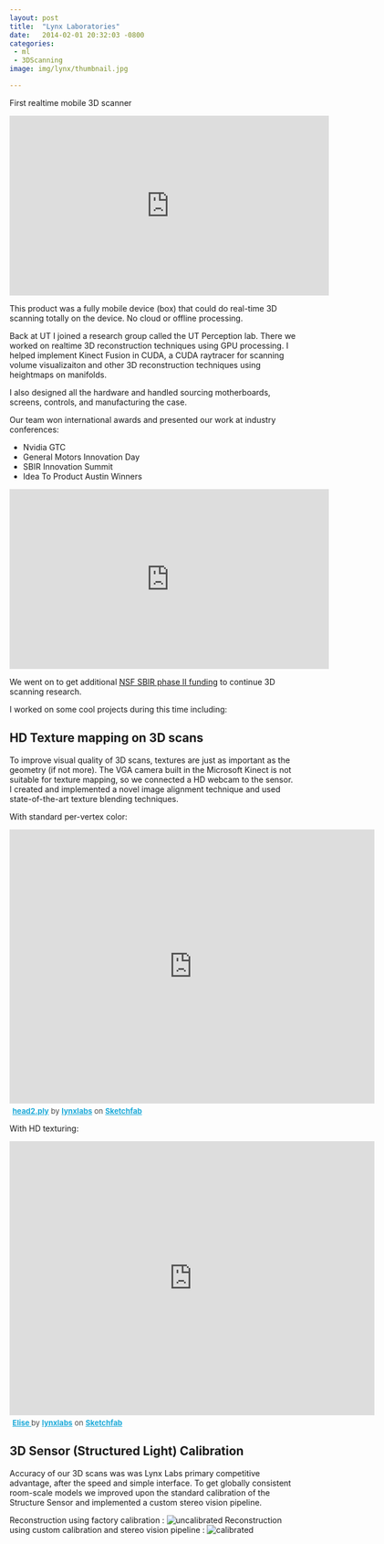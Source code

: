 ```yaml
---
layout: post
title:  "Lynx Laboratories"
date:   2014-02-01 20:32:03 -0800
categories: 
 - ml
 - 3DScanning
image: img/lynx/thumbnail.jpg

---
```


First realtime mobile 3D scanner

<iframe width="560" height="315" src="https://www.youtube.com/embed/RjE68w3nBHw" frameborder="0" allowfullscreen></iframe>

This product was a fully mobile device (box) that could do real-time 3D scanning totally on the device. No cloud or offline processing.

Back at UT I joined a research group called the UT Perception lab. There we worked on realtime 3D reconstruction techniques using GPU processing. I helped implement Kinect Fusion in CUDA, a CUDA raytracer for scanning volume visualizaiton and other 3D reconstruction techniques using heightmaps on manifolds. 

I also designed all the hardware and handled sourcing motherboards, screens, controls, and manufacturing the case. 

Our team won international awards and presented our work at industry conferences:

 - Nvidia GTC
 - General Motors Innovation Day
 - SBIR Innovation Summit
 - Idea To Product Austin Winners

<iframe width="560" height="315" src="https://www.youtube.com/embed/Da2KGKTynOo" frameborder="0" allowfullscreen></iframe>

We went on to get additional [NSF SBIR phase II funding](https://www.sbir.gov/sbirsearch/detail/704651) to continue 3D scanning research.

I worked on some cool projects during this time including:

## HD Texture mapping on 3D scans


To improve visual quality of 3D scans, textures are just as important as the geometry (if not more). The VGA camera built in the Microsoft Kinect is not suitable for texture mapping, so we connected a HD webcam to the sensor. I created and implemented a novel image alignment technique and used state-of-the-art texture blending techniques.

With standard per-vertex color:
<div class="sketchfab-embed-wrapper"><iframe width="640" height="480" src="https://sketchfab.com/models/k8oqeZwGFAP6rL5rihIPaquVHeu/embed" frameborder="0" allowvr allowfullscreen mozallowfullscreen="true" webkitallowfullscreen="true" onmousewheel=""></iframe>

<p style="font-size: 13px; font-weight: normal; margin: 5px; color: #4A4A4A;">
    <a href="https://sketchfab.com/models/k8oqeZwGFAP6rL5rihIPaquVHeu?utm_medium=embed&utm_source=website&utm_campain=share-popup" target="_blank" style="font-weight: bold; color: #1CAAD9;">head2.ply</a>
    by <a href="https://sketchfab.com/lynxlabs?utm_medium=embed&utm_source=website&utm_campain=share-popup" target="_blank" style="font-weight: bold; color: #1CAAD9;">lynxlabs</a>
    on <a href="https://sketchfab.com?utm_medium=embed&utm_source=website&utm_campain=share-popup" target="_blank" style="font-weight: bold; color: #1CAAD9;">Sketchfab</a>
</p>
</div>

With HD texturing:

<div class="sketchfab-embed-wrapper"><iframe width="640" height="480" src="https://sketchfab.com/models/1a085558fbab46cab06801779d5a1426/embed" frameborder="0" allowvr allowfullscreen mozallowfullscreen="true" webkitallowfullscreen="true" onmousewheel=""></iframe>

<p style="font-size: 13px; font-weight: normal; margin: 5px; color: #4A4A4A;">
    <a href="https://sketchfab.com/models/1a085558fbab46cab06801779d5a1426?utm_medium=embed&utm_source=website&utm_campain=share-popup" target="_blank" style="font-weight: bold; color: #1CAAD9;">Elise </a>
    by <a href="https://sketchfab.com/lynxlabs?utm_medium=embed&utm_source=website&utm_campain=share-popup" target="_blank" style="font-weight: bold; color: #1CAAD9;">lynxlabs</a>
    on <a href="https://sketchfab.com?utm_medium=embed&utm_source=website&utm_campain=share-popup" target="_blank" style="font-weight: bold; color: #1CAAD9;">Sketchfab</a>
</p>
</div>



## 3D Sensor (Structured Light) Calibration

Accuracy of our 3D scans was was Lynx Labs primary competitive advantage, after the speed and simple interface. To get globally consistent room-scale models we improved upon the standard calibration of the Structure Sensor and implemented a custom stereo vision pipeline. 

Reconstruction using factory calibration :
![uncalibrated](/assets/img/lynx/uncalibrated.jpg)
Reconstruction using custom calibration and stereo vision pipeline :
![calibrated](/assets/img/lynx/calibrated.jpg)



